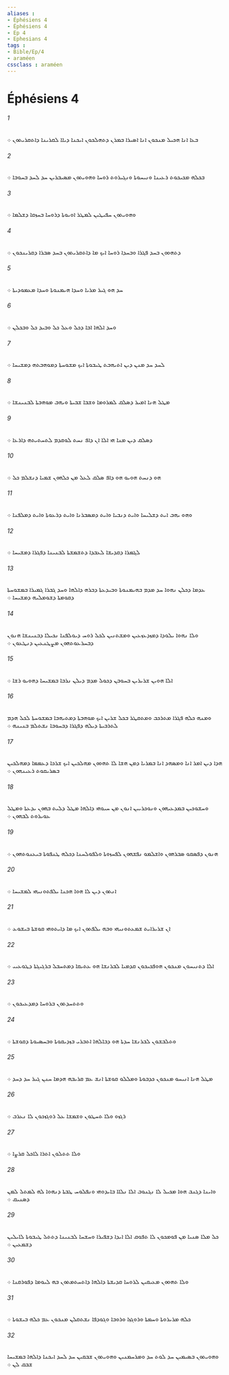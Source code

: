 ```yaml
---
aliases : 
- Éphésiens 4
- Éphésiens 4
- Ep 4
- Ephesians 4
tags : 
- Bible/Ep/4
- araméen
cssclass : araméen
---
```


# Éphésiens 4

###### 1
ܒܥܐ ܐܢܐ ܗܟܝܠ ܡܢܟܘܢ ܐܢܐ ܐܤܝܪܐ ܒܡܪܢ ܕܬܗܠܟܘܢ ܐܝܟܢܐ ܕܝܐܐ ܠܩܪܝܢܐ ܕܐܬܩܪܝܬܘܢ ܀
###### 2
ܒܟܠܗ ܡܟܝܟܘܬ ܪܥܝܢܐ ܘܢܝܚܘܬܐ ܘܢܓܝܪܘܬ ܪܘܚܐ ܘܗܘܝܬܘܢ ܡܤܝܒܪܝܢ ܚܕ ܠܚܕ ܒܚܘܒܐ ܀
###### 3
ܘܗܘܝܬܘܢ ܚܦܝܛܝܢ ܠܡܛܪ ܐܘܝܘܬܐ ܕܪܘܚܐ ܒܚܙܩܐ ܕܫܠܡܐ ܀
###### 4
ܕܬܗܘܘܢ ܒܚܕ ܦܓܪܐ ܘܒܚܕܐ ܪܘܚܐ ܐܝܟ ܡܐ ܕܐܬܩܪܝܬܘܢ ܒܚܕ ܤܒܪܐ ܕܩܪܝܢܟܘܢ ܀
###### 5
ܚܕ ܗܘ ܓܝܪ ܡܪܝܐ ܘܚܕܐ ܗܝܡܢܘܬܐ ܘܚܕܐ ܡܥܡܘܕܝܬܐ ܀
###### 6
ܘܚܕ ܐܠܗܐ ܐܒܐ ܕܟܠ ܘܥܠ ܟܠ ܘܒܝܕ ܟܠ ܘܒܟܠܢ ܀
###### 7
ܠܚܕ ܚܕ ܡܢܢ ܕܝܢ ܐܬܝܗܒܬ ܛܝܒܘܬܐ ܐܝܟ ܡܫܘܚܬܐ ܕܡܘܗܒܬܗ ܕܡܫܝܚܐ ܀
###### 8
ܡܛܠ ܗܢܐ ܐܡܝܪ ܕܤܠܩ ܠܡܪܘܡܐ ܘܫܒܐ ܫܒܝܬܐ ܘܝܗܒ ܡܘܗܒܬܐ ܠܒܢܝܢܫܐ ܀
###### 9
ܕܤܠܩ ܕܝܢ ܡܢܐ ܗܝ ܐܠܐ ܐܢ ܕܐܦ ܢܚܬ ܠܘܩܕܡ ܠܬܚܬܝܬܗ ܕܐܪܥܐ ܀
###### 10
ܗܘ ܕܢܚܬ ܗܘܝܘ ܗܘ ܕܐܦ ܤܠܩ ܠܥܠ ܡܢ ܟܠܗܘܢ ܫܡܝܐ ܕܢܫܠܡ ܟܠ ܀
###### 11
ܘܗܘ ܝܗܒ ܐܝܬ ܕܫܠܝܚܐ ܘܐܝܬ ܕܢܒܝܐ ܘܐܝܬ ܕܡܤܒܪܢܐ ܘܐܝܬ ܕܪܥܘܬܐ ܘܐܝܬ ܕܡܠܦܢܐ ܀
###### 12
ܠܓܡܪܐ ܕܩܕܝܫܐ ܠܥܒܕܐ ܕܬܫܡܫܬܐ ܠܒܢܝܢܐ ܕܦܓܪܐ ܕܡܫܝܚܐ ܀
###### 13
ܥܕܡܐ ܕܟܠܢ ܢܗܘܐ ܚܕ ܡܕܡ ܒܗܝܡܢܘܬܐ ܘܒܝܕܥܬܐ ܕܒܪܗ ܕܐܠܗܐ ܘܚܕ ܓܒܪܐ ܓܡܝܪܐ ܒܡܫܘܚܬܐ ܕܩܘܡܬܐ ܕܫܘܡܠܝܗ ܕܡܫܝܚܐ ܀
###### 14
ܘܠܐ ܢܗܘܐ ܝܠܘܕܐ ܕܡܙܕܥܙܥܝܢ ܘܡܫܬܢܝܢ ܠܟܠ ܪܘܚ ܕܝܘܠܦܢܐ ܢܟܝܠܐ ܕܒܢܝܢܫܐ ܗܢܘܢ ܕܒܚܪܥܘܬܗܘܢ ܡܨܛܢܥܝܢ ܕܢܛܥܘܢ ܀
###### 15
ܐܠܐ ܗܘܝܢ ܫܪܝܪܝܢ ܒܚܘܒܢ ܕܟܘܠ ܡܕܡ ܕܝܠܢ ܢܪܒܐ ܒܡܫܝܚܐ ܕܗܘܝܘ ܪܫܐ ܀
###### 16
ܘܡܢܗ ܟܠܗ ܦܓܪܐ ܡܬܪܟܒ ܘܡܬܩܛܪ ܒܟܠ ܫܪܝܢ ܐܝܟ ܡܘܗܒܬܐ ܕܡܬܝܗܒܐ ܒܡܫܘܚܬܐ ܠܟܠ ܗܕܡ ܠܬܪܒܝܬܐ ܕܝܠܗ ܕܦܓܪܐ ܕܒܚܘܒܐ ܢܫܬܠܡ ܒܢܝܢܗ ܀
###### 17
ܗܕܐ ܕܝܢ ܐܡܪ ܐܢܐ ܘܡܤܗܕ ܐܢܐ ܒܡܪܝܐ ܕܡܢ ܗܫܐ ܠܐ ܬܗܘܘܢ ܡܗܠܟܝܢ ܐܝܟ ܫܪܟܐ ܕܥܡܡܐ ܕܡܗܠܟܝܢ ܒܤܪܝܩܘܬ ܪܥܝܢܗܘܢ ܀
###### 18
ܘܚܫܘܟܝܢ ܒܡܕܥܝܗܘܢ ܘܢܘܟܪܝܝܢ ܐܢܘܢ ܡܢ ܚܝܘܗܝ ܕܐܠܗܐ ܡܛܠ ܕܠܝܬ ܒܗܘܢ ܝܕܥܬܐ ܘܡܛܠ ܥܘܝܪܘܬ ܠܒܗܘܢ ܀
###### 19
ܗܢܘܢ ܕܦܤܩܘ ܤܒܪܗܘܢ ܘܐܫܠܡܘ ܢܦܫܗܘܢ ܠܦܚܙܘܬܐ ܘܠܦܘܠܚܢܐ ܕܟܠܗ ܛܢܦܘܬܐ ܒܝܥܢܘܬܗܘܢ ܀
###### 20
ܐܢܬܘܢ ܕܝܢ ܠܐ ܗܘܐ ܗܟܢܐ ܝܠܦܬܘܢܝܗܝ ܠܡܫܝܚܐ ܀
###### 21
ܐܢ ܫܪܝܪܐܝܬ ܫܡܥܬܘܢܝܗܝ ܘܒܗ ܝܠܦܬܘܢ ܐܝܟ ܡܐ ܕܐܝܬܘܗܝ ܩܘܫܬܐ ܒܝܫܘܥ ܀
###### 22
ܐܠܐ ܕܬܢܝܚܘܢ ܡܢܟܘܢ ܗܘܦܟܝܟܘܢ ܩܕܡܝܐ ܠܒܪܢܫܐ ܗܘ ܥܬܝܩܐ ܕܡܬܚܒܠ ܒܪܓܝܓܬܐ ܕܛܘܥܝܝ ܀
###### 23
ܘܬܬܚܕܬܘܢ ܒܪܘܚܐ ܕܡܕܥܝܟܘܢ ܀
###### 24
ܘܬܠܒܫܘܢ ܠܒܪܢܫܐ ܚܕܬܐ ܗܘ ܕܒܐܠܗܐ ܐܬܒܪܝ ܒܙܕܝܩܘܬܐ ܘܒܚܤܝܘܬܐ ܕܩܘܫܬܐ ܀
###### 25
ܡܛܠ ܗܢܐ ܐܢܝܚܘ ܡܢܟܘܢ ܟܕܒܘܬܐ ܘܡܠܠܘ ܩܘܫܬܐ ܐܢܫ ܥܡ ܩܪܝܒܗ ܗܕܡܐ ܚܢܢ ܓܝܪ ܚܕ ܕܚܕ ܀
###### 26
ܪܓܙܘ ܘܠܐ ܬܚܛܘܢ ܘܫܡܫܐ ܥܠ ܪܘܓܙܟܘܢ ܠܐ ܢܥܪܒ ܀
###### 27
ܘܠܐ ܬܬܠܘܢ ܐܬܪܐ ܠܐܟܠ ܩܪܨܐ ܀
###### 28
ܘܐܝܢܐ ܕܓܢܒ ܗܘܐ ܡܟܝܠ ܠܐ ܢܓܢܘܒ ܐܠܐ ܢܠܐܐ ܒܐܝܕܘܗܝ ܘܢܦܠܘܚ ܛܒܬܐ ܕܢܗܘܐ ܠܗ ܠܡܬܠ ܠܡܢ ܕܤܢܝܩ ܀
###### 29
ܟܠ ܡܠܐ ܤܢܝܐ ܡܢ ܦܘܡܟܘܢ ܠܐ ܬܦܘܩ ܐܠܐ ܐܝܕܐ ܕܫܦܝܪܐ ܘܚܫܚܐ ܠܒܢܝܢܐ ܕܬܬܠ ܛܝܒܘܬܐ ܠܐܝܠܝܢ ܕܫܡܥܝܢ ܀
###### 30
ܘܠܐ ܬܗܘܘܢ ܡܥܝܩܝܢ ܠܪܘܚܐ ܩܕܝܫܬܐ ܕܐܠܗܐ ܕܐܬܚܬܡܬܘܢ ܒܗ ܠܝܘܡܐ ܕܦܘܪܩܢܐ ܀
###### 31
ܟܠܗ ܡܪܝܪܘܬܐ ܘܚܡܬܐ ܘܪܘܓܙܐ ܘܪܘܒܐ ܘܓܘܕܦܐ ܢܫܬܩܠܢ ܡܢܟܘܢ ܥܡ ܟܠܗ ܒܝܫܘܬܐ ܀
###### 32
ܘܗܘܝܬܘܢ ܒܤܝܡܝܢ ܚܕ ܠܘܬ ܚܕ ܘܡܪܚܡܢܝܢ ܘܗܘܝܬܘܢ ܫܒܩܝܢ ܚܕ ܠܚܕ ܐܝܟܢܐ ܕܐܠܗܐ ܒܡܫܝܚܐ ܫܒܩ ܠܢ ܀
